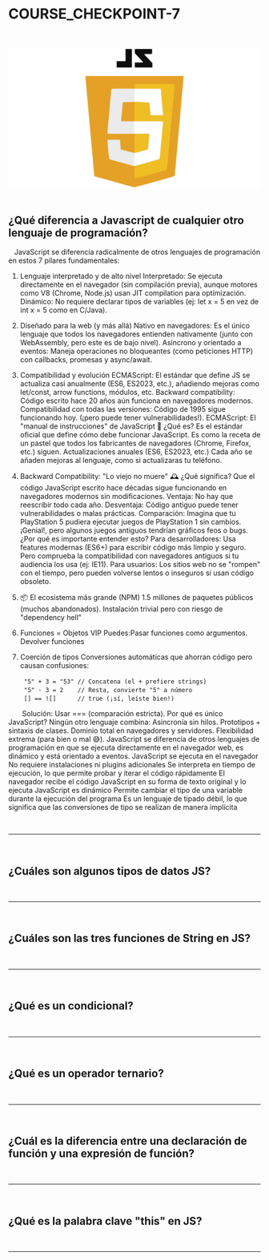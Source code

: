 # COURSE_CHECKPOINT-7
&nbsp;

![Carátula de Portada](JavaScript-Logo.png)
&nbsp;

## ¿Qué diferencia a Javascript de cualquier otro lenguaje de programación?
&nbsp;
&nbsp;JavaScript se diferencia radicalmente de otros lenguajes de programación en estos 7 pilares fundamentales:
1. Lenguaje interpretado y de alto nivel
Interpretado: Se ejecuta directamente en el navegador (sin compilación previa), aunque motores como V8 (Chrome, Node.js) usan JIT compilation para optimización.
Dinámico: No requiere declarar tipos de variables (ej: let x = 5 en vez de int x = 5 como en C/Java).

2. Diseñado para la web (y más allá)
Nativo en navegadores: Es el único lenguaje que todos los navegadores entienden nativamente (junto con WebAssembly, pero este es de bajo nivel).
Asíncrono y orientado a eventos: Maneja operaciones no bloqueantes (como peticiones HTTP) con callbacks, promesas y async/await.

3. Compatibilidad y evolución
ECMAScript: El estándar que define JS se actualiza casi anualmente (ES6, ES2023, etc.), añadiendo mejoras como let/const, arrow functions, módulos, etc.
Backward compatibility: Código escrito hace 20 años aún funciona en navegadores modernos. Compatibilidad con todas las versiones: Código de 1995 sigue funcionando hoy. (¡pero puede tener vulnerabilidades!).
ECMAScript: El "manual de instrucciones" de JavaScript 📜
¿Qué es?
Es el estándar oficial que define cómo debe funcionar JavaScript. Es como la receta de un pastel que todos los fabricantes de navegadores (Chrome, Firefox, etc.) siguen. Actualizaciones anuales (ES6, ES2023, etc.) Cada año se añaden mejoras al lenguaje, como si actualizaras tu teléfono.
4. Backward Compatibility: "Lo viejo no muere" 🕰️
¿Qué significa?
Que el código JavaScript escrito hace décadas sigue funcionando en navegadores modernos sin modificaciones. 
Ventaja: No hay que reescribir todo cada año. Desventaja: Código antiguo puede tener vulnerabilidades o malas prácticas.
Comparación: Imagina que tu PlayStation 5 pudiera ejecutar juegos de PlayStation 1 sin cambios. ¡Genial!, pero algunos juegos antiguos tendrían gráficos feos o bugs.
¿Por qué es importante entender esto?
Para desarrolladores: Usa features modernas (ES6+) para escribir código más limpio y seguro. Pero comprueba la compatibilidad con navegadores antiguos si tu audiencia los usa (ej: IE11).
Para usuarios: Los sitios web no se "rompen" con el tiempo, pero pueden volverse lentos o inseguros si usan código obsoleto.
6. 📦 El ecosistema más grande (NPM) 1.5 millones de paquetes públicos (muchos abandonados). Instalación trivial pero con riesgo de "dependency hell"
7. Funciones = Objetos VIP
Puedes:Pasar funciones como argumentos. Devolver funciones
8. Coerción de tipos
Conversiones automáticas que ahorran código pero causan confusiones:

   ``` "5" + 3 = "53" // Concatena (el + prefiere strings)```\
   ``` "5" - 3 = 2    // Resta, convierte "5" a número```\
   ``` [] == ![]      // true (¡sí, leíste bien!)```
  
 &nbsp;&nbsp;&nbsp;&nbsp;&nbsp;&nbsp; Solución: Usar === (comparación estricta).
Por qué es único JavaScript?
Ningún otro lenguaje combina:
Asincronía sin hilos.
Prototipos + sintaxis de clases.
Dominio total en navegadores y servidores.
Flexibilidad extrema (para bien o mal 😅).
JavaScript se diferencia de otros lenguajes de programación en que se ejecuta directamente en el navegador web, es dinámico y está orientado a eventos. 
JavaScript se ejecuta en el navegador
No requiere instalaciones ni plugins adicionales 
Se interpreta en tiempo de ejecución, lo que permite probar y iterar el código rápidamente 
El navegador recibe el código JavaScript en su forma de texto original y lo ejecuta 
JavaScript es dinámico 
Permite cambiar el tipo de una variable durante la ejecución del programa
Es un lenguaje de tipado débil, lo que significa que las conversiones de tipo se realizan de manera implícita



&nbsp;&nbsp;&nbsp;&nbsp;&nbsp;&nbsp;

---------------------------------------------------------------------------------------------------------------------------------
&nbsp;&nbsp;&nbsp;&nbsp;&nbsp;&nbsp;
## ¿Cuáles son algunos tipos de datos JS?
&nbsp;&nbsp;&nbsp;&nbsp;&nbsp;&nbsp;

---------------------------------------------------------------------------------------------------------------------------------
&nbsp;&nbsp;&nbsp;&nbsp;&nbsp;&nbsp;
## ¿Cuáles son las tres funciones de String en JS?
&nbsp;&nbsp;&nbsp;&nbsp;&nbsp;&nbsp;

---------------------------------------------------------------------------------------------------------------------------------
&nbsp;&nbsp;&nbsp;&nbsp;&nbsp;&nbsp;
## ¿Qué es un condicional?
&nbsp;&nbsp;&nbsp;&nbsp;&nbsp;&nbsp;

---------------------------------------------------------------------------------------------------------------------------------
&nbsp;&nbsp;&nbsp;&nbsp;&nbsp;&nbsp;
## ¿Qué es un operador ternario?
&nbsp;&nbsp;&nbsp;&nbsp;&nbsp;&nbsp;

---------------------------------------------------------------------------------------------------------------------------------
&nbsp;&nbsp;&nbsp;&nbsp;&nbsp;&nbsp;
## ¿Cuál es la diferencia entre una declaración de función y una expresión de función?
&nbsp;&nbsp;&nbsp;&nbsp;&nbsp;&nbsp;

---------------------------------------------------------------------------------------------------------------------------------
&nbsp;&nbsp;&nbsp;&nbsp;&nbsp;&nbsp;
## ¿Qué es la palabra clave "this" en JS?
&nbsp;&nbsp;&nbsp;&nbsp;&nbsp;&nbsp;

---------------------------------------------------------------------------------------------------------------------------------

